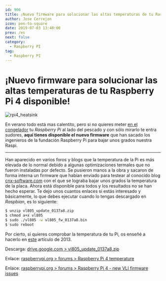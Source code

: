 ```yaml
---
id: 906
title: ¡Nuevo firmware para solucionar las altas temperaturas de tu Raspberry Pi 4 disponible!
author: Jose Cerrejon
icon: pen-to-square
date: 2019-07-03 13:40:00
prev: /es
next: false
category:
  - Raspberry PI
tag:
  - Raspberry PI
---
```


# ¡Nuevo firmware para solucionar las altas temperaturas de tu Raspberry Pi 4 disponible!

![rpi4_heatsink](/images/2019/07/rpi4_heatsink.jpg)

En verano todo está mas calentito, pero si no quieres meter [en el congelador](https://www.electromaker.io/project/view/freezing-a-raspberry-pi-4) tu *Raspberry Pi* al lado del pescado y con sólo mirarlo te entra sudores, **aquí tienes disponible el nuevo firmware** que han sacado los ingenieros de la fundación Raspberry Pi para bajar unos grados nuestra Raspi.

- - -
Han aparecido en varios foros y blogs que la temperatura de la Pi es más elevada de lo normal debido a algunas optimizaciones termales que no fueron instaladas por defecto. Se pusieron manos a la obra y sacaron de forma interna un firmware que habían enviado para testear al conocido blog [cnx-software.com](https://www.cnx-software.com/2019/06/29/new-raspberry-pi-4-vli-firmware-lowers-temperature/) con el que se lograba bajar unos grados la temperatura de la placa. Ahora está disponible para todos y los resultados no se han hecho esperar. Te dejo unos cuantos enlaces si estás interesado y básicamente, lo que debes ejecutar cuando lo tengas descargado en *Raspbian*, es lo siguiente:

```bash
$ unzip vl805_update_0137a8.zip
$ chmod a+x vl805
$ sudo ./vl805 -w vl805_fw_0137a8.bin
$ sudo reboot
```

Por cierto, si quieres comprobar la temperatura de tu Pi, os enseñé a hacerlo en [este](/post.php?id=81) artículo de 2013.

Descarga: [drive.google.com > vl805_update_0137a8.zip](https://drive.google.com/file/d/1PXwrnhAXKB1hb5J6_EfPy5zLQkqnbGba/view?usp=sharing)

Enlace: [raspberrypi.org > forums > Raspberry Pi 4 temperature](https://www.raspberrypi.org/forums/viewtopic.php?f=28&t=243500&p=1490467#p1490467)

Enlace: [raspberrypi.org > forums > Raspberry Pi 4 - new VLI firmware issues](https://www.raspberrypi.org/forums/viewtopic.php?f=28&t=244421)